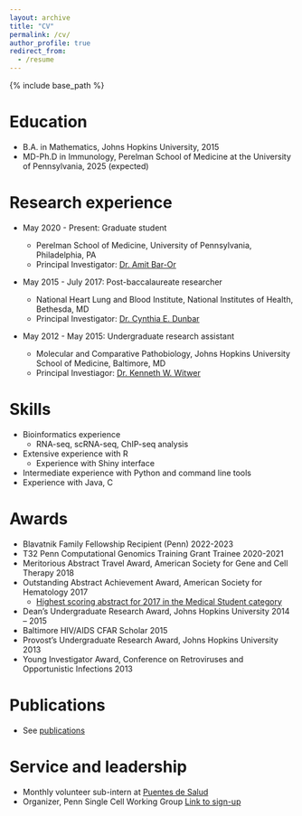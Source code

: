 ```yaml
---
layout: archive
title: "CV"
permalink: /cv/
author_profile: true
redirect_from:
  - /resume
---
```


{% include base_path %}

Education
======
* B.A. in Mathematics, Johns Hopkins University, 2015
* MD-Ph.D in Immunology, Perelman School of Medicine at the University of Pennsylvania, 2025 (expected)

Research experience
======
* May 2020 - Present: Graduate student
  * Perelman School of Medicine, University of Pennsylvania, Philadelphia, PA
  * Principal Investigator: [Dr. Amit Bar-Or](https://www.med.upenn.edu/apps/faculty/index.php/g275/p8937426)
  
* May 2015 - July 2017: Post-baccalaureate researcher
  * National Heart Lung and Blood Institute, National Institutes of Health, Bethesda, MD
  * Principal Investigator: [Dr. Cynthia E. Dunbar](https://irp.nih.gov/pi/cynthia-dunbar)

* May 2012 - May 2015: Undergraduate research assistant
  * Molecular and Comparative Pathobiology, Johns Hopkins University School of Medicine, Baltimore, MD
  * Principal Investiagor: [Dr. Kenneth W. Witwer](https://witwerlab.org)
  
Skills
======
* Bioinformatics experience
  * RNA-seq, scRNA-seq, ChIP-seq analysis
* Extensive experience with R
  * Experience with Shiny interface 
* Intermediate experience with Python and command line tools
* Experience with Java, C

Awards
======
* Blavatnik Family Fellowship Recipient (Penn) 2022-2023
* T32 Penn Computational Genomics Training Grant Trainee 2020-2021
* Meritorious Abstract Travel Award, American Society for Gene and Cell Therapy 2018
* Outstanding Abstract Achievement Award, American Society for Hematology 2017
  * [Highest scoring abstract for 2017 in the Medical Student category](https://www.hematology.org/awards/award-recipients/outstanding-abstract-achievement)
* Dean’s Undergraduate Research Award, Johns Hopkins University 2014 – 2015
* Baltimore HIV/AIDS CFAR Scholar 2015
* Provost’s Undergraduate Research Award, Johns Hopkins University 2013
* Young Investigator Award, Conference on Retroviruses and Opportunistic Infections 2013

Publications
======
* See [publications](/publications)
  
Service and leadership
======
* Monthly volunteer sub-intern at [Puentes de Salud](http://www.puentesdesalud.org/)
* Organizer, Penn Single Cell Working Group [Link to sign-up](https://forms.gle/1jiik1YiP5QwLWB16)
